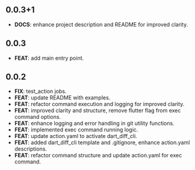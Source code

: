 ## 0.0.3+1

 - **DOCS**: enhance project description and README for improved clarity.

## 0.0.3

 - **FEAT**: add main entry point.

## 0.0.2

 - **FIX**: test_action jobs.
 - **FEAT**: update README with examples.
 - **FEAT**: refactor command execution and logging for improved clarity.
 - **FEAT**: improved clarity and structure, remove flutter flag from exec command options.
 - **FEAT**: enhance logging and error handling in git utility functions.
 - **FEAT**: implemented exec command running logic.
 - **FEAT**: update action.yaml to activate dart_diff_cli.
 - **FEAT**: added dart_diff_cli template and .gitignore, enhance action.yaml descriptions.
 - **FEAT**: refactor command structure and update action.yaml for exec command.

